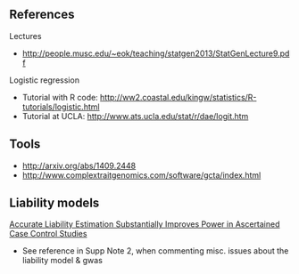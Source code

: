 
## References

Lectures

* http://people.musc.edu/~eok/teaching/statgen2013/StatGenLecture9.pdf

Logistic regression

* Tutorial with R code: http://ww2.coastal.edu/kingw/statistics/R-tutorials/logistic.html
* Tutorial at UCLA: http://www.ats.ucla.edu/stat/r/dae/logit.htm

## Tools

* http://arxiv.org/abs/1409.2448
* http://www.complextraitgenomics.com/software/gcta/index.html

## Liability models

[Accurate Liability Estimation Substantially Improves Power in Ascertained Case Control Studies](http://arxiv.org/abs/1409.2448)

* See reference in Supp Note 2, when commenting misc. issues about the liability model & gwas
